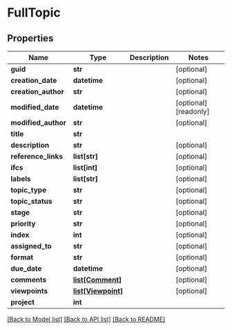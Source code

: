 # FullTopic

## Properties
Name | Type | Description | Notes
------------ | ------------- | ------------- | -------------
**guid** | **str** |  | [optional] 
**creation_date** | **datetime** |  | [optional] 
**creation_author** | **str** |  | [optional] 
**modified_date** | **datetime** |  | [optional] [readonly] 
**modified_author** | **str** |  | [optional] 
**title** | **str** |  | 
**description** | **str** |  | [optional] 
**reference_links** | **list[str]** |  | [optional] 
**ifcs** | **list[int]** |  | [optional] 
**labels** | **list[str]** |  | [optional] 
**topic_type** | **str** |  | [optional] 
**topic_status** | **str** |  | [optional] 
**stage** | **str** |  | [optional] 
**priority** | **str** |  | [optional] 
**index** | **int** |  | [optional] 
**assigned_to** | **str** |  | [optional] 
**format** | **str** |  | [optional] 
**due_date** | **datetime** |  | [optional] 
**comments** | [**list[Comment]**](Comment.md) |  | [optional] 
**viewpoints** | [**list[Viewpoint]**](Viewpoint.md) |  | [optional] 
**project** | **int** |  | 

[[Back to Model list]](../README.md#documentation-for-models) [[Back to API list]](../README.md#documentation-for-api-endpoints) [[Back to README]](../README.md)


